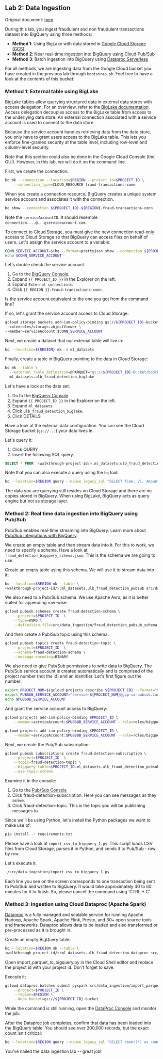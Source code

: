 ## Lab 2: Data Ingestion

<walkthrough-tutorial-duration duration="45"></walkthrough-tutorial-duration>
<walkthrough-tutorial-difficulty difficulty="4"></walkthrough-tutorial-difficulty>
<bootkon-cloud-shell-note/>

Original document: [here](https://docs.google.com/document/d/1NAcQb9qUZsyGSe2yPQWKrBz18ZRVCL7X9e-NDs5lQbk/edit?usp=drive_link)


During this lab, you ingest fraudulent and non fraudulent transactions dataset into BigQuery using three methods:
* **Method 1**: Using BigLake with data stored in [Google Cloud Storage (GCS)](https://cloud.google.com/storage/docs)
* **Method 2**: Near real-time ingestion into BigQuery using [Cloud Pub/Sub](https://cloud.google.com/pubsub/docs)
* **Method 3**: Batch ingestion into BigQuery using [Dataproc Serverless](https://cloud.google.com/dataproc-serverless/docs)


For all methods, we are ingesting data from the Google Cloud bucket you have created in the previous lab through `bootstrap.sh`. Feel free to have a look at the contents of this bucket:

### Method 1: External table using BigLake

BigLake tables allow querying structured data in external data stores with access delegation. For an overview, refer to the [BigLake documentation](https://cloud.google.com/biglake/docs). Access delegation decouples access to the BigLake table from access to the underlying data store. An external connection associated with a service account is used to connect to the data store.

Because the service account handles retrieving data from the data store, you only have to grant users access to the BigLake table. This lets you enforce fine-grained security at the table level, including row-level and column-level security.

Note that this section could also be done in the Google Cloud Console (the GUI). However, in this lab, we will do it on the command line.

First, we create the connection:
```bash
bq mk --connection --location=$REGION --project_id=$PROJECT_ID \
    --connection_type=CLOUD_RESOURCE fraud-transactions-conn
```

When you create a connection resource, BigQuery creates a unique system service account and associates it with the connection.
```bash
bq show --connection ${PROJECT_ID}.${REGION}.fraud-transactions-conn
```
Note the `serviceAccountID`. It should resemble `connection-...@...gserviceaccount.com`.

To connect to Cloud Storage, you must give the new connection read-only access to Cloud Storage so that BigQuery can access files on behalf of users. Let's assign the service account to a variable:
```bash
CONN_SERVICE_ACCOUNT=$(bq --format=prettyjson show --connection ${PROJECT_ID}.${REGION}.fraud-transactions-conn | jq -r ".cloudResource.serviceAccountId")
echo $CONN_SERVICE_ACCOUNT
```

Let's double check the service account.

1. Go to the [BigQuery Console](https://console.cloud.google.com/bigquery).
2. Expand ``{{ PROJECT_ID }}`` in the Explorer on the left.
3. Expand ``External connections``.
4. Click ``{{ REGION }}.fraud-transactions-conn``.

Is the service account equivalent to the one you got from the command line?


If so, let's grant the service account access to Cloud Storage:
```bash
gcloud storage buckets add-iam-policy-binding gs://${PROJECT_ID}-bucket \
--role=roles/storage.objectViewer \
--member=serviceAccount:$CONN_SERVICE_ACCOUNT
```

Next, we create a dataset that our external table will live in:
```bash
bq --location=${REGION} mk -d ml_datasets
```

Finally, create a table in BigQuery pointing to the data in Cloud Storage:

```bash
bq mk --table \
  --external_table_definition=@PARQUET="gs://${PROJECT_ID}-bucket/bootkon-data/parquet/ulb_fraud_detection/*"@projects/${PROJECT_ID}/locations/${REGION}/connections/fraud-transactions-conn \
  ml_datasets.ulb_fraud_detection_biglake
```

Let's have a look at the data set:
1. Go to the [BigQuery Console](https://console.cloud.google.com/bigquery)
2. Expand ``{{ PROJECT_ID }}`` in the Explorer on the left.
3. Expand ``ml_datasets``.
4. Click ``ulb_fraud_detection_biglake``.
5. Click <walkthrough-spotlight-pointer locator="text('DETAILS')">DETAILS</walkthrough-spotlight-pointer> 

Have a look at the external data configuration. You can see the Cloud Storage bucket (`gs://...`) your data
lives in.

Let's query it:

1. Click <walkthrough-spotlight-pointer locator="text('QUERY')">QUERY</walkthrough-spotlight-pointer>
2. Insert the following SQL query.

```sql
SELECT * FROM `<walkthrough-project-id/>.ml_datasets.ulb_fraud_detection_biglake` LIMIT 1000;
```

Note that you can also execute a query using the `bq` tool:

```bash
bq --location=$REGION query --nouse_legacy_sql "SELECT Time, V1, Amount, Class FROM <walkthrough-project-id/>.ml_datasets.ulb_fraud_detection_biglake LIMIT 10;"
```

The data you are querying still resides on Cloud Storage and there are no copies stored in BigQuery. When using BigLake, BigQuery acts as query engine but not as storage layer.

### Method 2: Real time data ingestion into BigQuery using Pub/Sub

Pub/Sub enables real-time streaming into BigQuery. Learn more about [Pub/Sub integrations with BigQuery](https://cloud.google.com/pubsub/docs/bigquery).

We create an empty table and then stream data into it. For this to work, we need to specify a schema. Have a look at <walkthrough-editor-open-file filePath="src/data_ingestion/fraud_detection_bigquery_schema.json">`fraud_detection_bigquery_schema.json`</walkthrough-editor-open-file>. This is the schema we are going to use.

Create an empty table using this schema. We will use it to stream data into it:
```bash
bq --location=$REGION mk --table \
<walkthrough-project-id/>:ml_datasets.ulb_fraud_detection_pubsub src/data_ingestion/fraud_detection_bigquery_schema.json
```

We also need to a Pub/Sub schema. We use Apache Avro, as it is better suited for appending row-wise:
```bash
gcloud pubsub schemas create fraud-detection-schema \
    --project=$PROJECT_ID  \
    --type=AVRO \
    --definition-file=src/data_ingestion/fraud_detection_pubsub_schema.json
```

And then create a Pub/Sub topic using this schema:
```bash
gcloud pubsub topics create fraud-detection-topic \
    --project=$PROJECT_ID  \
    --schema=fraud-detection-schema \
    --message-encoding=BINARY
```

We also need to give Pub/Sub permissions to write data to BigQuery. The Pub/Sub service account is created automatically and
is comprised of the project number (not the id) and an identifier. Let's first figure out the number:
```bash
export PROJECT_NUM=$(gcloud projects describe ${PROJECT_ID} --format="value(projectNumber)")
export PUBSUB_SERVICE_ACCOUNT="service-${PROJECT_NUM}@gcp-sa-pubsub.iam.gserviceaccount.com"
echo $PUBSUB_SERVICE_ACCOUNT
```

And grant the service account access to BigQuery:

```bash
gcloud projects add-iam-policy-binding $PROJECT_ID \
    --member=serviceAccount:$PUBSUB_SERVICE_ACCOUNT --role=roles/bigquery.dataEditor

gcloud projects add-iam-policy-binding $PROJECT_ID \
    --member=serviceAccount:$PUBSUB_SERVICE_ACCOUNT --role=roles/bigquery.jobUser  
```

Next, we create the Pub/Sub subscription:
```bash
gcloud pubsub subscriptions create fraud-detection-subscription \
    --project=$PROJECT_ID  \
    --topic=fraud-detection-topic \
    --bigquery-table=$PROJECT_ID.ml_datasets.ulb_fraud_detection_pubsub \
    --use-topic-schema  
```

Examine it in the console:
1. Go to the [Pub/Sub Console](https://console.cloud.google.com/cloudpubsub/subscriptions)
2. Click <walkthrough-spotlight-pointer locator="text('fraud-detection-subscription')">fraud-detection-subscription</walkthrough-spotlight-pointer>. Here you can see messages as they arrive.
3. Click <walkthrough-spotlight-pointer locator="text('projects/{{ PROJECT_ID }}/topics/fraud-detection-topic')">fraud-detection-topic</walkthrough-spotlight-pointer>. This is the topic you will be publishing messages to.


Since we'll be using Python, let's install the Python <walkthrough-editor-open-file filePath="requirements.txt">packages</walkthrough-editor-open-file> we want to make use of:
```bash
pip install -r requirements.txt
```

Please have a look at <walkthrough-editor-open-file filePath="src/data_ingestion/import_csv_to_bigquery_1.py">`import_csv_to_bigquery_1.py`</walkthrough-editor-open-file>. This script loads CSV files from Cloud Storage, parses it in Python, and sends it to Pub/Sub - row by row.

Let's execute it.
```bash
./src/data_ingestion/import_csv_to_bigquery_1.py
```

Each line you see on the screen corresponds to one transaction being sent to Pub/Sub and written to BigQuery. It would take approximately 40 to 60 minutes for it to finish. So, please cancel the command using 'CTRL + C'.

<!-- 
We can make this faster by using different parameters for Pub/Sub. First, remove all rows you just ingested:
```bash
bq --location=$REGION query --nouse_legacy_sql "DELETE FROM <walkthrough-project-id/>.ml_datasets.ulb_fraud_detection_pubsub WHERE true;"
```

Next, have a look at <walkthrough-editor-open-file filePath="src/data_ingestion/import_csv_to_bigquery_2.py">import_csv_to_bigquery_2.py</walkthrough-editor-open-file>. Can you make out the difference to the first script? Let's execute it:
```bash
./src/data_ingestion/import_csv_to_bigquery_2.py
```
-->

### Method 3: Ingestion using Cloud Dataproc (Apache Spark)

[Dataproc](https://cloud.google.com/dataproc/docs/concepts/overview) is a fully managed and scalable service for running Apache Hadoop, Apache Spark, Apache Flink, Presto, and 30+ open source tools and frameworks. Dataproc allows data to be loaded and also transformed or pre-processed as it is brought in.

Create an empty BigQuery table:
```bash
bq --location=$REGION mk --table \
<walkthrough-project-id/>:ml_datasets.ulb_fraud_detection_dataproc src/data_ingestion/fraud_detection_bigquery_schema.json
```

Open <walkthrough-editor-select-line filePath="src/data_ingestion/import_parquet_to_bigquery.py" startLine="4" endLine="4" startCharacterOffset="14" endCharacterOffset="31">import_parquet_to_bigquery.py</walkthrough-editor-select-line> in the Cloud Shell editor and replace the project id with your project id. Don't forget to save.

Execute it:
```bash
gcloud dataproc batches submit pyspark src/data_ingestion/import_parquet_to_bigquery.py \
    --project=$PROJECT_ID \
    --region=$REGION \
    --deps-bucket=gs://${PROJECT_ID}-bucket
```

While the command is still running, open the [DataProc Console](https://console.cloud.google.com/dataproc/batches) and monitor the job.

After the Dataproc job completes, confirm that data has been loaded into the BigQuery table. You should see over 200,000 records, but the exact count isn't critical:
```bash
bq --location=$REGION query --nouse_legacy_sql "SELECT count(*) as count FROM <walkthrough-project-id/>.ml_datasets.ulb_fraud_detection_dataproc;"
```

You've nailed the data ingestion lab -- great job!

<walkthrough-conclusion-trophy></walkthrough-conclusion-trophy>
